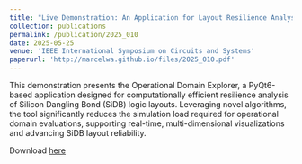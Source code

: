 ```yaml
---
title: "Live Demonstration: An Application for Layout Resilience Analysis of Silicon Dangling Bond Logic"
collection: publications
permalink: /publication/2025_010
date: 2025-05-25
venue: 'IEEE International Symposium on Circuits and Systems'
paperurl: 'http://marcelwa.github.io/files/2025_010.pdf'
---
```


This demonstration presents the Operational Domain Explorer, a PyQt6-based application designed for computationally efficient resilience analysis of Silicon Dangling Bond (SiDB) logic layouts. Leveraging novel algorithms, the tool significantly reduces the simulation load required for operational domain evaluations, supporting real-time, multi-dimensional visualizations and advancing SiDB layout reliability.

Download [here](http://marcelwa.github.io/files/2025_010.pdf)
